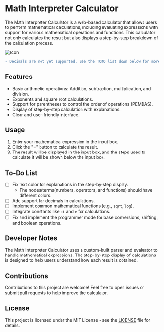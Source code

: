 # Math Interpreter Calculator

The Math Interpreter Calculator is a web-based calculator that allows users to perform mathematical calculations, including evaluating expressions with support for various mathematical operations and functions. This calculator not only calculates the result but also displays a step-by-step breakdown of the calculation process.

![Icon](./icon.ico)

```diff
- Decimals are not yet supported. See the TODO list down below for more info.
```
## Features

- Basic arithmetic operations: Addition, subtraction, multiplication, and division.
- Exponents and square root calculations.
- Support for parentheses to control the order of operations (PEMDAS).
- Display of step-by-step calculation with explanations.
- Clear and user-friendly interface.

## Usage

1. Enter your mathematical expression in the input box.
2. Click the "=" button to calculate the result.
3. The result will be displayed in the input box, and the steps used to calculate it will be shown below the input box.

## To-Do List

- [ ] Fix text color for explanations in the step-by-step display.
	- The nodes/terms(numbers, operators, and functions) should have different colors.
- [ ] Add support for decimals in calculations.
- [ ] Implement common mathematical functions (e.g., `sqrt`, `log`).
- [ ] Integrate constants like `pi` and `e` for calculations.
- [ ] Fix and implement the programmer mode for base conversions, shifting, and boolean operations.

## Developer Notes

The Math Interpreter Calculator uses a custom-built parser and evaluator to handle mathematical expressions. The step-by-step display of calculations is designed to help users understand how each result is obtained.

## Contributions

Contributions to this project are welcome! Feel free to open issues or submit pull requests to help improve the calculator.

## License

This project is licensed under the MIT License - see the [LICENSE](./LICENSE) file for details.
